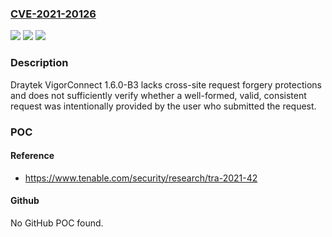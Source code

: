 ### [CVE-2021-20126](https://cve.mitre.org/cgi-bin/cvename.cgi?name=CVE-2021-20126)
![](https://img.shields.io/static/v1?label=Product&message=Draytek%20VigorConnect&color=blue)
![](https://img.shields.io/static/v1?label=Version&message=n%2Fa&color=blue)
![](https://img.shields.io/static/v1?label=Vulnerability&message=Cross-Site%20Request%20Forgery&color=brighgreen)

### Description

Draytek VigorConnect 1.6.0-B3 lacks cross-site request forgery protections and does not sufficiently verify whether a well-formed, valid, consistent request was intentionally provided by the user who submitted the request.

### POC

#### Reference
- https://www.tenable.com/security/research/tra-2021-42

#### Github
No GitHub POC found.

